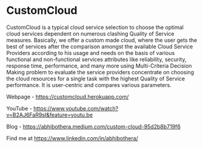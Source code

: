 # CustomCloud
CustomCloud is a typical cloud service selection to choose the optimal cloud services dependent on numerous clashing Quality of Service measures. Basically, we offer a custom made cloud, where the user gets the best of services after the comparison amongst the available Cloud Service Providers according to his usage and needs on the basis of various functional and non-functional services attributes like reliability, security, response time, performance, and many more using Multi-Criteria Decision Making problem to evaluate the service providers concentrate on choosing the cloud resources for a single task with the highest Quality of Service performance. It is user-centric and compares various parameters.

Webpage - https://customcloud.herokuapp.com/

YouTube - https://www.youtube.com/watch?v=B2AJ6FaR9sI&feature=youtu.be

Blog - https://abhibothera.medium.com/custom-cloud-95d2b8b719f6

Find me at https://www.linkedin.com/in/abhibothera/

